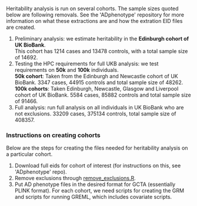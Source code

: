 Heritability analysis is run on several cohorts. The sample sizes quoted below are following removals. See the 'ADphenotype' repository for more information on what these extractions are and how the extration EID files are created. 
1) Preliminary analysis: we estimate heritability in the **Edinburgh cohort of UK BioBank**.   
   This cohort has 1214 cases and 13478 controls, with a total sample size of 14692. 
2) Testing the HPC requirements for full UKB analysis: we test requirements on **50k** and **100k** individuals.   
   **50k cohort**: Taken from the Edinburgh and Newcastle cohort of UK BioBank. 3347 cases, 44915 controls and total sample size of 48262.    
   **100k cohorts**: Taken Edinburgh, Newcastle, Glasgow and Liverpool cohort of UK BioBank. 5584 cases, 85882 controls and total sample size of 91466. 
3) Full analysis: run full analysis on all individuals in UK BioBank who are not exclusions. 33209 cases, 375134 controls, total sample size of 408357.  

### Instructions on creating cohorts
Below are the steps for creating the files needed for heritability analysis on a particular cohort.

1) Download full eids for cohort of interest (for instructions on this, see 'ADphenotype' repo).
2) Remove exclusions through [remove_exclusions.R](remove_exclusions.R).
3) Put AD phenotype files in the desired format for GCTA (essentially PLINK format). For each cohort, we need scripts for creating the GRM and scripts for running GREML, which includes covariate scripts. 

